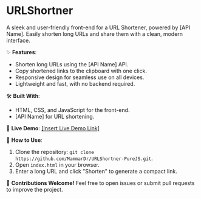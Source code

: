 # URLShortner
A sleek and user-friendly front-end for a URL Shortener, powered by [API Name]. Easily shorten long URLs and share them with a clean, modern interface.

✨ **Features**:
- Shorten long URLs using the [API Name] API.
- Copy shortened links to the clipboard with one click.
- Responsive design for seamless use on all devices.
- Lightweight and fast, with no backend required.

🛠️ **Built With**:
- HTML, CSS, and JavaScript for the front-end.
- [API Name] for URL shortening.


🚀 **Live Demo**: [[Insert Live Demo Link]](mammardr.github.io/URLShortner-PureJS/index.html)

📂 **How to Use**:
1. Clone the repository: `git clone https://github.com/MammarDr/URLShortner-PureJS.git`.
2. Open `index.html` in your browser.
3. Enter a long URL and click "Shorten" to generate a compact link.

🌟 **Contributions Welcome!** Feel free to open issues or submit pull requests to improve the project.
